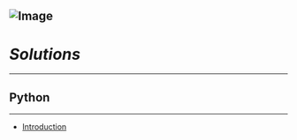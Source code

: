 ![Image](https://blog.hackerrank.com/wp-content/uploads/2018/03/HR-Logo-Main.png)
---
# *Solutions*
---
## Python
---
* [Introduction](#Python/Introduction.py)
